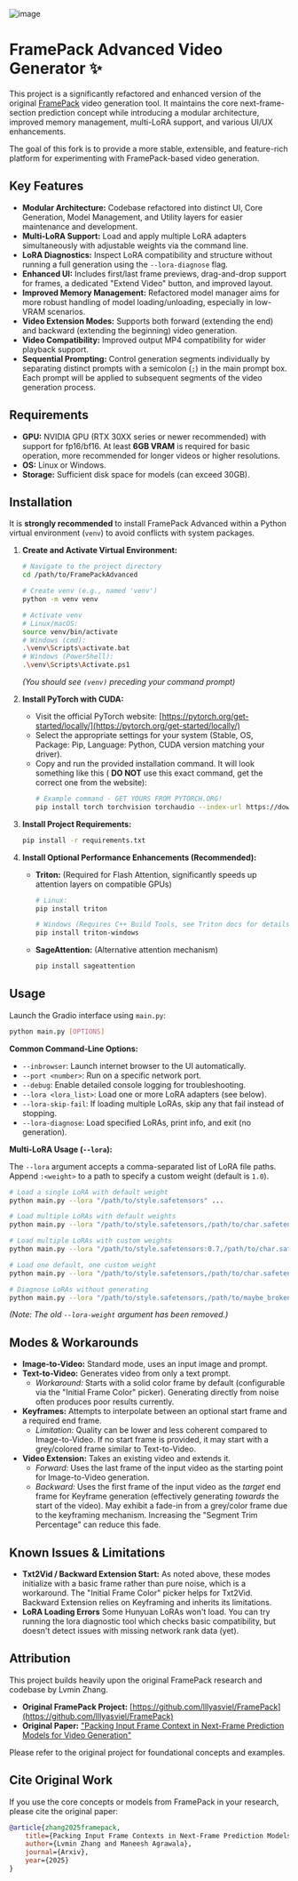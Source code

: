 ![image](https://github.com/user-attachments/assets/d24d0989-e734-45ab-b11e-464e81c5c461)


# FramePack Advanced Video Generator ✨

This project is a significantly refactored and enhanced version of the original [FramePack](https://github.com/lllyasviel/FramePack) video generation tool. It maintains the core next-frame-section prediction concept while introducing a modular architecture, improved memory management, multi-LoRA support, and various UI/UX enhancements.

The goal of this fork is to provide a more stable, extensible, and feature-rich platform for experimenting with FramePack-based video generation.

## Key Features

*   **Modular Architecture:** Codebase refactored into distinct UI, Core Generation, Model Management, and Utility layers for easier maintenance and development.
*   **Multi-LoRA Support:** Load and apply multiple LoRA adapters simultaneously with adjustable weights via the command line.
*   **LoRA Diagnostics:** Inspect LoRA compatibility and structure without running a full generation using the `--lora-diagnose` flag.
*   **Enhanced UI:** Includes first/last frame previews, drag-and-drop support for frames, a dedicated "Extend Video" button, and improved layout.
*   **Improved Memory Management:** Refactored model manager aims for more robust handling of model loading/unloading, especially in low-VRAM scenarios.
*   **Video Extension Modes:** Supports both forward (extending the end) and backward (extending the beginning) video generation.
*   **Video Compatibility:** Improved output MP4 compatibility for wider playback support.
*   **Sequential Prompting:** Control generation segments individually by separating distinct prompts with a semicolon (`;`) in the main prompt box. Each prompt will be applied to subsequent segments of the video generation process.

## Requirements

*   **GPU:** NVIDIA GPU (RTX 30XX series or newer recommended) with support for fp16/bf16. At least **6GB VRAM** is required for basic operation, more recommended for longer videos or higher resolutions.
*   **OS:** Linux or Windows.
*   **Storage:** Sufficient disk space for models (can exceed 30GB).

## Installation

It is **strongly recommended** to install FramePack Advanced within a Python virtual environment (`venv`) to avoid conflicts with system packages.

1.  **Create and Activate Virtual Environment:**
    ```bash
    # Navigate to the project directory
    cd /path/to/FramePackAdvanced

    # Create venv (e.g., named 'venv')
    python -m venv venv

    # Activate venv
    # Linux/macOS:
    source venv/bin/activate
    # Windows (cmd):
    .\venv\Scripts\activate.bat
    # Windows (PowerShell):
    .\venv\Scripts\Activate.ps1
    ```
    *(You should see `(venv)` preceding your command prompt)*

2.  **Install PyTorch with CUDA:**
    *   Visit the official PyTorch website: [https://pytorch.org/get-started/locally/](https://pytorch.org/get-started/locally/)
    *   Select the appropriate settings for your system (Stable, OS, Package: Pip, Language: Python, CUDA version matching your driver).
    *   Copy and run the provided installation command. It will look something like this ( **DO NOT** use this exact command, get the correct one from the website):
        ```bash
        # Example command - GET YOURS FROM PYTORCH.ORG!
        pip install torch torchvision torchaudio --index-url https://download.pytorch.org/whl/cu121
        ```

3.  **Install Project Requirements:**
    ```bash
    pip install -r requirements.txt
    ```

4.  **Install Optional Performance Enhancements (Recommended):**

    *   **Triton:** (Required for Flash Attention, significantly speeds up attention layers on compatible GPUs)
        ```bash
        # Linux:
        pip install triton

        # Windows (Requires C++ Build Tools, see Triton docs for details):
        pip install triton-windows
        ```
    *   **SageAttention:** (Alternative attention mechanism)
        ```bash
        pip install sageattention
        ```

## Usage

Launch the Gradio interface using `main.py`:

```bash
python main.py [OPTIONS]
```

**Common Command-Line Options:**

*   `--inbrowser`: Launch internet browser to the UI automatically.
*   `--port <number>`: Run on a specific network port.
*   `--debug`: Enable detailed console logging for troubleshooting.
*   `--lora <lora_list>`: Load one or more LoRA adapters (see below).
*   `--lora-skip-fail`: If loading multiple LoRAs, skip any that fail instead of stopping.
*   `--lora-diagnose`: Load specified LoRAs, print info, and exit (no generation).

**Multi-LoRA Usage (`--lora`):**

The `--lora` argument accepts a comma-separated list of LoRA file paths. Append `:<weight>` to a path to specify a custom weight (default is `1.0`).

```bash
# Load a single LoRA with default weight
python main.py --lora "/path/to/style.safetensors" ...

# Load multiple LoRAs with default weights
python main.py --lora "/path/to/style.safetensors,/path/to/char.safetensors" ...

# Load multiple LoRAs with custom weights
python main.py --lora "/path/to/style.safetensors:0.7,/path/to/char.safetensors:0.9" ...

# Load one default, one custom weight
python main.py --lora "/path/to/style.safetensors,/path/to/char.safetensors:0.5" ...

# Diagnose LoRAs without generating
python main.py --lora "/path/to/style.safetensors,/path/to/maybe_broken.safetensors" --lora-diagnose --lora-skip-fail
```

*(Note: The old `--lora-weight` argument has been removed.)*

## Modes & Workarounds

*   **Image-to-Video:** Standard mode, uses an input image and prompt.
*   **Text-to-Video:** Generates video from only a text prompt.
    *   *Workaround:* Starts with a solid color frame by default (configurable via the "Initial Frame Color" picker). Generating directly from noise often produces poor results currently.
*   **Keyframes:** Attempts to interpolate between an optional start frame and a required end frame.
    *   *Limitation:* Quality can be lower and less coherent compared to Image-to-Video. If no start frame is provided, it may start with a grey/colored frame similar to Text-to-Video.
*   **Video Extension:** Takes an existing video and extends it.
    *   *Forward:* Uses the last frame of the input video as the starting point for Image-to-Video generation.
    *   *Backward:* Uses the first frame of the input video as the *target* end frame for Keyframe generation (effectively generating *towards* the start of the video). May exhibit a fade-in from a grey/color frame due to the keyframing mechanism. Increasing the "Segment Trim Percentage" can reduce this fade.

## Known Issues & Limitations

*   **Txt2Vid / Backward Extension Start:** As noted above, these modes initialize with a basic frame rather than pure noise, which is a workaround. The "Initial Frame Color" picker helps for Txt2Vid. Backward Extension relies on Keyframing and inherits its limitations.
*   **LoRA Loading Errors** Some Hunyuan LoRAs won't load. You can try running the lora diagnostic tool which checks basic compatibility, but doesn't detect issues with missing network rank data (yet).

## Attribution

This project builds heavily upon the original FramePack research and codebase by Lvmin Zhang.

*   **Original FramePack Project:** [https://github.com/lllyasviel/FramePack](https://github.com/lllyasviel/FramePack)
*   **Original Paper:** ["Packing Input Frame Context in Next-Frame Prediction Models for Video Generation"](https://lllyasviel.github.io/frame_pack_gitpage/)

Please refer to the original project for foundational concepts and examples.

## Cite Original Work

If you use the core concepts or models from FramePack in your research, please cite the original paper:

```bibtex
@article{zhang2025framepack,
    title={Packing Input Frame Contexts in Next-Frame Prediction Models for Video Generation},
    author={Lvmin Zhang and Maneesh Agrawala},
    journal={Arxiv},
    year={2025}
}
```
